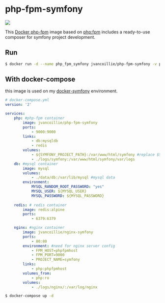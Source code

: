 # php-fpm-symfony
[![](https://images.microbadger.com/badges/image/jvancoillie/php-fpm-symfony.svg)](https://microbadger.com/images/jvancoillie/php-fpm-symfony "Get your own image badge on microbadger.com")

This [Docker php-fpm](https://hub.docker.com/r/jvancoillie/php-fpm-symfony/) image based on [php:fpm](https://github.com/docker-library/php/blob/b66c0fa0286d0abbb8a36653e26e6992bb71b858/7.1/fpm/Dockerfile) includes a ready-to-use composer for symfony project development.

## Run
```bash
$ docker run -d --name php_fpm_symfony jvancoillie/php-fpm-symfony -v path/to/symfony/project:/var/www/html/symfony
```

## With docker-compose

this image is used on my [docker-symfony](https://github.com/jvancoillie/docker-symfony) environment.

```yaml
# docker-compose.yml
version: '2'

services:
    php: #php-fpm container
        image: jvancoillie/php-fpm-symfony 
        ports:
            - 9000:9000
        links:
            - db:mysqldb
            - redis
        volumes:
            - ${SYMFONY_PROJECT_PATH}:/var/www/html/symfony #replace $SYMFONY_PROJECT_PATH in .env file 
            - ./logs/symfony:/var/www/html/symfony/var/logs
    db: #mysql container
        image: mysql
        volumes:
            - ./data/db:/var/lib/mysql #mysql data 
        environment:
            MYSQL_RANDOM_ROOT_PASSWORD: "yes"
            MYSQL_USER: ${MYSQL_USER}
            MYSQL_PASSWORD: ${MYSQL_PASSWORD}
                    
    redis: # redis container
        image: redis:alpine
        ports:
            - 6379:6379

    nginx: #nginx container
        image: jvancoillie/nginx-symfony
        ports:
            - 80:80
        environment: #need for nginx server config
            - FPM_HOST=phpfpmhost      
            - FPM_PORT=9000
            - PROJECT_NAME=symfony      
        links:
            - php:phpfpmhost
        volumes_from:
            - php:ro
        volumes:
            - ./logs/nginx/:/var/log/nginx

```

```bash
$ docker-compose up -d 
```
